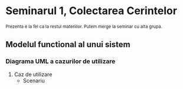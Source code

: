 # Seminarul 1, Colectarea Cerintelor

<sub>Prezenta e la fel ca la restul materiilor. Putem merge la seminar cu alta grupa.</sub>

## Modelul functional al unui sistem
### Diagrama UML a cazurilor de utilizare

1. Caz de utilizare
   - Scenariu